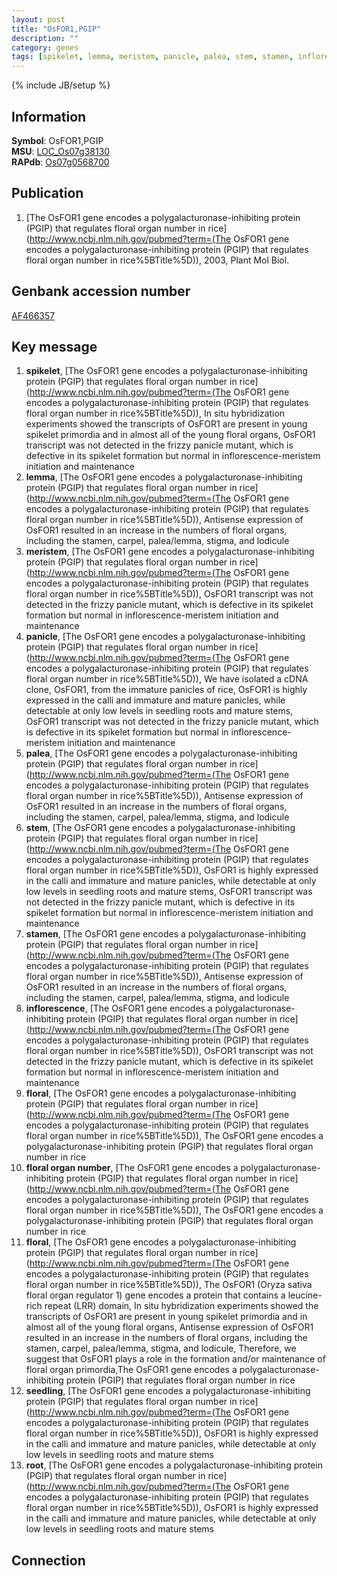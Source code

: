```yaml
---
layout: post
title: "OsFOR1,PGIP"
description: ""
category: genes
tags: [spikelet, lemma, meristem, panicle, palea, stem, stamen, inflorescence, floral, floral organ number, floral, seedling, root]
---
```

{% include JB/setup %}

## Information
__Symbol__: OsFOR1,PGIP  
__MSU__: [LOC_Os07g38130](http://rice.plantbiology.msu.edu/cgi-bin/ORF_infopage.cgi?orf=LOC_Os07g38130)  
__RAPdb__: [Os07g0568700](http://rapdb.dna.affrc.go.jp/viewer/gbrowse_details/irgsp1?name=Os07g0568700)  

## Publication
1. [The OsFOR1 gene encodes a polygalacturonase-inhibiting protein (PGIP) that regulates floral organ number in rice](http://www.ncbi.nlm.nih.gov/pubmed?term=(The OsFOR1 gene encodes a polygalacturonase-inhibiting protein (PGIP) that regulates floral organ number in rice%5BTitle%5D)), 2003, Plant Mol Biol.

## Genbank accession number
[AF466357](http://www.ncbi.nlm.nih.gov/nuccore/AF466357)

## Key message
1. __spikelet__, [The OsFOR1 gene encodes a polygalacturonase-inhibiting protein (PGIP) that regulates floral organ number in rice](http://www.ncbi.nlm.nih.gov/pubmed?term=(The OsFOR1 gene encodes a polygalacturonase-inhibiting protein (PGIP) that regulates floral organ number in rice%5BTitle%5D)),  In situ hybridization experiments showed the transcripts of OsFOR1 are present in young spikelet primordia and in almost all of the young floral organs, OsFOR1 transcript was not detected in the frizzy panicle mutant, which is defective in its spikelet formation but normal in inflorescence-meristem initiation and maintenance
2. __lemma__, [The OsFOR1 gene encodes a polygalacturonase-inhibiting protein (PGIP) that regulates floral organ number in rice](http://www.ncbi.nlm.nih.gov/pubmed?term=(The OsFOR1 gene encodes a polygalacturonase-inhibiting protein (PGIP) that regulates floral organ number in rice%5BTitle%5D)),  Antisense expression of OsFOR1 resulted in an increase in the numbers of floral organs, including the stamen, carpel, palea/lemma, stigma, and lodicule
3. __meristem__, [The OsFOR1 gene encodes a polygalacturonase-inhibiting protein (PGIP) that regulates floral organ number in rice](http://www.ncbi.nlm.nih.gov/pubmed?term=(The OsFOR1 gene encodes a polygalacturonase-inhibiting protein (PGIP) that regulates floral organ number in rice%5BTitle%5D)),  OsFOR1 transcript was not detected in the frizzy panicle mutant, which is defective in its spikelet formation but normal in inflorescence-meristem initiation and maintenance
4. __panicle__, [The OsFOR1 gene encodes a polygalacturonase-inhibiting protein (PGIP) that regulates floral organ number in rice](http://www.ncbi.nlm.nih.gov/pubmed?term=(The OsFOR1 gene encodes a polygalacturonase-inhibiting protein (PGIP) that regulates floral organ number in rice%5BTitle%5D)), We have isolated a cDNA clone, OsFOR1, from the immature panicles of rice, OsFOR1 is highly expressed in the calli and immature and mature panicles, while detectable at only low levels in seedling roots and mature stems, OsFOR1 transcript was not detected in the frizzy panicle mutant, which is defective in its spikelet formation but normal in inflorescence-meristem initiation and maintenance
5. __palea__, [The OsFOR1 gene encodes a polygalacturonase-inhibiting protein (PGIP) that regulates floral organ number in rice](http://www.ncbi.nlm.nih.gov/pubmed?term=(The OsFOR1 gene encodes a polygalacturonase-inhibiting protein (PGIP) that regulates floral organ number in rice%5BTitle%5D)),  Antisense expression of OsFOR1 resulted in an increase in the numbers of floral organs, including the stamen, carpel, palea/lemma, stigma, and lodicule
6. __stem__, [The OsFOR1 gene encodes a polygalacturonase-inhibiting protein (PGIP) that regulates floral organ number in rice](http://www.ncbi.nlm.nih.gov/pubmed?term=(The OsFOR1 gene encodes a polygalacturonase-inhibiting protein (PGIP) that regulates floral organ number in rice%5BTitle%5D)),  OsFOR1 is highly expressed in the calli and immature and mature panicles, while detectable at only low levels in seedling roots and mature stems, OsFOR1 transcript was not detected in the frizzy panicle mutant, which is defective in its spikelet formation but normal in inflorescence-meristem initiation and maintenance
7. __stamen__, [The OsFOR1 gene encodes a polygalacturonase-inhibiting protein (PGIP) that regulates floral organ number in rice](http://www.ncbi.nlm.nih.gov/pubmed?term=(The OsFOR1 gene encodes a polygalacturonase-inhibiting protein (PGIP) that regulates floral organ number in rice%5BTitle%5D)),  Antisense expression of OsFOR1 resulted in an increase in the numbers of floral organs, including the stamen, carpel, palea/lemma, stigma, and lodicule
8. __inflorescence__, [The OsFOR1 gene encodes a polygalacturonase-inhibiting protein (PGIP) that regulates floral organ number in rice](http://www.ncbi.nlm.nih.gov/pubmed?term=(The OsFOR1 gene encodes a polygalacturonase-inhibiting protein (PGIP) that regulates floral organ number in rice%5BTitle%5D)),  OsFOR1 transcript was not detected in the frizzy panicle mutant, which is defective in its spikelet formation but normal in inflorescence-meristem initiation and maintenance
9. __floral__, [The OsFOR1 gene encodes a polygalacturonase-inhibiting protein (PGIP) that regulates floral organ number in rice](http://www.ncbi.nlm.nih.gov/pubmed?term=(The OsFOR1 gene encodes a polygalacturonase-inhibiting protein (PGIP) that regulates floral organ number in rice%5BTitle%5D)), The OsFOR1 gene encodes a polygalacturonase-inhibiting protein (PGIP) that regulates floral organ number in rice
10. __floral organ number__, [The OsFOR1 gene encodes a polygalacturonase-inhibiting protein (PGIP) that regulates floral organ number in rice](http://www.ncbi.nlm.nih.gov/pubmed?term=(The OsFOR1 gene encodes a polygalacturonase-inhibiting protein (PGIP) that regulates floral organ number in rice%5BTitle%5D)), The OsFOR1 gene encodes a polygalacturonase-inhibiting protein (PGIP) that regulates floral organ number in rice
11. __floral__, [The OsFOR1 gene encodes a polygalacturonase-inhibiting protein (PGIP) that regulates floral organ number in rice](http://www.ncbi.nlm.nih.gov/pubmed?term=(The OsFOR1 gene encodes a polygalacturonase-inhibiting protein (PGIP) that regulates floral organ number in rice%5BTitle%5D)),  The OsFOR1 (Oryza sativa floral organ regulator 1) gene encodes a protein that contains a leucine-rich repeat (LRR) domain, In situ hybridization experiments showed the transcripts of OsFOR1 are present in young spikelet primordia and in almost all of the young floral organs, Antisense expression of OsFOR1 resulted in an increase in the numbers of floral organs, including the stamen, carpel, palea/lemma, stigma, and lodicule, Therefore, we suggest that OsFOR1 plays a role in the formation and/or maintenance of floral organ primordia,The OsFOR1 gene encodes a polygalacturonase-inhibiting protein (PGIP) that regulates floral organ number in rice
12. __seedling__, [The OsFOR1 gene encodes a polygalacturonase-inhibiting protein (PGIP) that regulates floral organ number in rice](http://www.ncbi.nlm.nih.gov/pubmed?term=(The OsFOR1 gene encodes a polygalacturonase-inhibiting protein (PGIP) that regulates floral organ number in rice%5BTitle%5D)),  OsFOR1 is highly expressed in the calli and immature and mature panicles, while detectable at only low levels in seedling roots and mature stems
13. __root__, [The OsFOR1 gene encodes a polygalacturonase-inhibiting protein (PGIP) that regulates floral organ number in rice](http://www.ncbi.nlm.nih.gov/pubmed?term=(The OsFOR1 gene encodes a polygalacturonase-inhibiting protein (PGIP) that regulates floral organ number in rice%5BTitle%5D)),  OsFOR1 is highly expressed in the calli and immature and mature panicles, while detectable at only low levels in seedling roots and mature stems

## Connection



